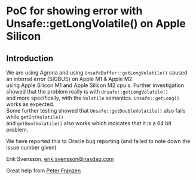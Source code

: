 # PoC for showing error with Unsafe::getLongVolatile() on Apple Silicon

## Introduction
We are using Agrona and using `UnsafeBuffer::getLongVolatile()` caused an internal error (SIGBUS) on Apple M1 & Apple M2  
using Apple Silicon M1 and Apple Silicon M2 cpu:s.
Further investigation showed that the problem really is with `Unsafe::getLongVolatile()`  
and more specifically, with the `Volatile` semantics. `Unsafe::getLong()` works as expected.  
Some further testing showed that `Unsafe::getDoubleVolatile()` also fails while `getIntVolatile()`  
and `getBoolVolatile()` also works which indicates that it is a 64 bit problem.

We have reported this to Oracle bug reporting (and failed to note down the issue number given)

Erik Svensson, erik.svensson@nasdaq.com

Great help from [Peter Franzen](https://github.com/handmadecode/)
